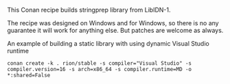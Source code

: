 This Conan recipe builds stringprep library from LibIDN-1.

The recipe was designed on Windows and for Windows, so there is no any guarantee it will work for anything else.
But patches are welcome as always.

An example of building a static library with using dynamic Visual Studio runtime
```
conan create -k . rion/stable -s compiler="Visual Studio" -s compiler.version=16 -s arch=x86_64 -s compiler.runtime=MD -o *:shared=False
```
